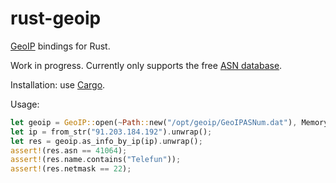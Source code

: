 rust-geoip
==========

[GeoIP](http://www.maxmind.com/en/geolocation_landing) bindings for Rust.

Work in progress. Currently only supports the free
[ASN database](http://dev.maxmind.com/geoip/legacy/geolite/#Autonomous_System_Numbers).

Installation: use [Cargo](http://crates.io).

Usage:

```rust
let geoip = GeoIP::open(~Path::new("/opt/geoip/GeoIPASNum.dat"), MemoryCache).unwrap();
let ip = from_str("91.203.184.192").unwrap();
let res = geoip.as_info_by_ip(ip).unwrap();
assert!(res.asn == 41064);
assert!(res.name.contains("Telefun"));
assert!(res.netmask == 22);
```
